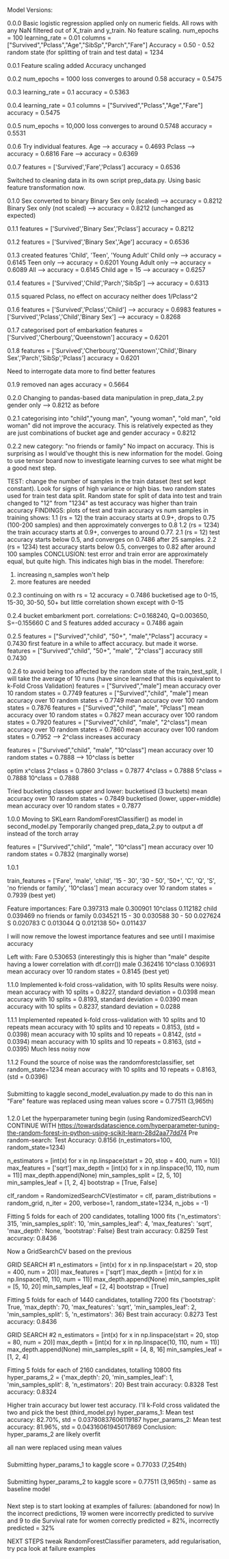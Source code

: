 Model Versions:

0.0.0
Basic logistic regression applied only on numeric fields. All rows with any NaN filtered out of X_train and y_train. No feature scaling.
num_epochs = 100
learning_rate = 0.01
columns = ["Survived","Pclass","Age","SibSp","Parch","Fare"]
Accuracy = 0.50 - 0.52
random state (for splitting of train and test data) = 1234

0.0.1
Feature scaling added
Accuracy unchanged

0.0.2
num_epochs = 1000
loss converges to around 0.58
accuracy = 0.5475

0.0.3
learning_rate = 0.1
accuracy = 0.5363

0.0.4
learning_rate = 0.1
columns = ["Survived","Pclass","Age","Fare"]
accuracy = 0.5475

0.0.5
num_epochs = 10,000
loss converges to around 0.5748
accuracy = 0.5531

0.0.6
Try individual features.
Age --> accuracy = 0.4693
Pclass --> accuracy = 0.6816
Fare --> accuracy = 0.6369

0.0.7
features = ['Survived','Fare','Pclass']
accuracy = 0.6536

Switched to cleaning data in its own script prep_data.py. Using basic feature transformation now.

0.1.0
Sex converted to binary
Binary Sex only (scaled) --> accuracy = 0.8212
Binary Sex only (not scaled) --> accuracy = 0.8212 (unchanged as expected)

0.1.1
features = ['Survived','Binary Sex','Pclass']
accuracy = 0.8212

0.1.2
features = ['Survived','Binary Sex','Age']
accuracy = 0.6536

0.1.3
created features 'Child', 'Teen', 'Young Adult'
Child only --> accuracy = 0.6145
Teen only --> accuracy = 0.6201
Young Adult only --> accuracy = 0.6089
All --> accuracy = 0.6145
Child age = 15 --> accuracy = 0.6257

0.1.4
features = ['Survived','Child','Parch','SibSp'] --> accuracy = 0.6313

0.1.5
squared Pclass, no effect on accuracy
neither does 1/Pclass^2

0.1.6
features = ['Survived','Pclass','Child'] --> accuracy = 0.6983
features = ['Survived','Pclass','Child','Binary Sex'] --> accuracy = 0.8268

0.1.7
categorised port of embarkation
features = ['Survived','Cherbourg','Queenstown']
accuracy = 0.6201

0.1.8
features = ['Survived','Cherbourg','Queenstown','Child','Binary Sex','Parch','SibSp','Pclass']
accuracy = 0.6201

Need to interrogate data more to find better features

0.1.9
removed nan ages
accuracy = 0.5664

0.2.0
Changing to pandas-based data manipulation in prep_data_2.py
gender only --> 0.8212 as before

0.2.1
categorising into "child","young man", "young woman", "old man", "old woman" did not improve the accuracy. This is relatively expected as they are just combinations of bucket age and gender
accuracy = 0.8212

0.2.2
new category: "no friends or family"
No impact on accuracy. This is surprising as I would've thought this is new information for the model.
Going to use tensor board now to investigate learning curves to see what might be a good next step.

TEST:
change the number of samples in the train dataset (test set kept constant). Look for signs of high variance or high bias.
two random states used for train test data split. Random state for split of data into test and train changed to "12" from "1234" as test accuracy was higher than train accuracy
FINDINGS:
plots of test and train accuracy vs num samples in training shows:
1.1 (rs = 12) the train accuracy starts at 0.9+, drops to 0.75 (100-200 samples) and then approximately converges to 0.8
1.2 (rs = 1234) the train accuracy starts at 0.9+, converges to around 0.77.
2.1 (rs = 12) test accuracy starts below 0.5, and converges on 0.7486 after 25 samples.
2.2 (rs = 1234) test accuracy starts below 0.5, converges to 0.82 after around 100 samples
CONCLUSION:
test error and train error are approximately equal, but quite high. This indicates high bias in the model. Therefore:
1. increasing n_samples won't help
2. more features are needed


0.2.3
continuing on with rs = 12
accuracy = 0.7486
bucketised age to 0-15, 15-30, 30-50, 50+ but little correlation shown except with 0-15

0.2.4
bucket embarkment port. correlations: C=0.168240, Q=0.003650, S=-0.155660
C and S features added
accuracy = 0.7486 again

0.2.5
features = ["Survived","child", "50+", "male","Pclass"]
accuracy = 0.7430
first feature in a while to affect accuracy. but made it worse.
features = ["Survived","child", "50+", "male", "2^class"]
accuracy still 0.7430

0.2.6
to avoid being too affected by the random state of the train_test_split, I will take the average of 10 runs (have since learned that this is equivalent to k-Fold Cross Validation)
features = ["Survived","male"]
mean accuracy over 10 random states = 0.7749
features = ["Survived","child", "male"]
mean accuracy over 10 random states = 0.7749
mean accuracy over 100 random states = 0.7876
features = ["Survived","child", "male", "Pclass"]
mean accuracy over 10 random states = 0.7827
mean accuracy over 100 random states = 0.7920
features = ["Survived","child", "male", "2^class"]
mean accuracy over 10 random states = 0.7860
mean accuracy over 100 random states = 0.7952 --> 2^class increases accuracy

features = ["Survived","child", "male", "10^class"]
mean accuracy over 10 random states = 0.7888 --> 10^class is better

optim x^class
2^class = 0.7860
3^class = 0.7877
4^class = 0.7888
5^class = 0.7888
10^class = 0.7888

Tried bucketing classes upper and lower:
bucketised (3 buckets) mean accuracy over 10 random states = 0.7849
bucketised (lower, upper+middle) mean accuracy over 10 random states = 0.7877

1.0.0
Moving to SKLearn RandomForestClassifier() as model in second_model.py
Temporarily changed prep_data_2.py to output a df instead of the torch array

features = ["Survived","child", "male", "10^class"]
mean accuracy over 10 random states = 0.7832 (marginally worse)

1.0.1

train_features = ['Fare', 'male', 'child', '15 - 30', '30 - 50', '50+', 
                  'C', 'Q', 'S', 'no friends or family', '10^class']
mean accuracy over 10 random states = 0.7939 (best yet)

Feature importances:
Fare                    0.397313
male                    0.300901
10^class                0.112182
child                   0.039469
no friends or family    0.034521
15 - 30                 0.030588
30 - 50                 0.027624
S                       0.020783
C                       0.013044
Q                       0.012138
50+                     0.011437

I will now remove the lowest importance features and see until I maximise accuracy

Left with:
Fare        0.530653 (interestingly this is higher than "male" despite having a lower correlation with df.corr())
male        0.362416
10^class    0.106931
mean accuracy over 10 random states = 0.8145 (best yet)

1.1.0
Implemented k-fold cross-validation, with 10 splits Results were noisy.
mean accuracy with 10 splits = 0.8227, standard deviation = 0.0398
mean accuracy with 10 splits = 0.8193, standard deviation = 0.0390
mean accuracy with 10 splits = 0.8237, standard deviation = 0.0288

1.1.1
Implemented repeated k-fold cross-validation with 10 splits and 10 repeats
mean accuracy with 10 splits and 10 repeats = 0.8153, (std = 0.0398)
mean accuracy with 10 splits and 10 repeats = 0.8142, (std = 0.0394)
mean accuracy with 10 splits and 10 repeats = 0.8163, (std = 0.0395)
Much less noisy now

1.1.2
Found the source of noise was the randomforestclassifier, set random_state=1234
mean accuracy with 10 splits and 10 repeats = 0.8163, (std = 0.0396)

###
Submitting to kaggle
second_model_evaluation.py made to do this
nan in "Fare" feature was replaced using mean values
score = 0.77511 (3,965th)
###

1.2.0
Let the hyperparameter tuning begin (using RandomizedSearchCV)
CONTINUE WITH https://towardsdatascience.com/hyperparameter-tuning-the-random-forest-in-python-using-scikit-learn-28d2aa77dd74
Pre random-search: Test Accuracy: 0.8156 (n_estimators=100, random_state=1234)

n_estimators = [int(x) for x in np.linspace(start = 20, stop = 400, num = 10)]
max_features = ['sqrt']
max_depth = [int(x) for x in np.linspace(10, 110, num = 11)]
max_depth.append(None)
min_samples_split = [2, 5, 10]
min_samples_leaf = [1, 2, 4]
bootstrap = [True, False]

clf_random = RandomizedSearchCV(estimator = clf, param_distributions = random_grid, 
                                n_iter = 200, verbose=1, random_state=1234, 
                                n_jobs = -1)

Fitting 5 folds for each of 200 candidates, totalling 1000 fits
{'n_estimators': 315, 'min_samples_split': 10, 'min_samples_leaf': 4, 'max_features': 'sqrt', 'max_depth': None, 'bootstrap': False}
Best train accuracy: 0.8259
Test accuracy: 0.8436

Now a GridSearchCV based on the previous


GRID SEARCH #1
n_estimators = [int(x) for x in np.linspace(start = 20, stop = 400, num = 20)]
max_features = ['sqrt']
max_depth = [int(x) for x in np.linspace(10, 110, num = 11)]
max_depth.append(None)
min_samples_split = [5, 10, 20]
min_samples_leaf = [2, 4]
bootstrap = [True]

Fitting 5 folds for each of 1440 candidates, totalling 7200 fits
{'bootstrap': True, 'max_depth': 70, 'max_features': 'sqrt', 'min_samples_leaf': 2, 'min_samples_split': 5, 'n_estimators': 36}
Best train accuracy: 0.8273
Test accuracy: 0.8436

GRID SEARCH #2
n_estimators = [int(x) for x in np.linspace(start = 20, stop = 80, num = 20)]
max_depth = [int(x) for x in np.linspace(10, 110, num = 11)]
max_depth.append(None)
min_samples_split = [4, 8, 16]
min_samples_leaf = [1, 2, 4]

Fitting 5 folds for each of 2160 candidates, totalling 10800 fits
hyper_params_2 = {'max_depth': 20, 'min_samples_leaf': 1, 'min_samples_split': 8, 'n_estimators': 20}
Best train accuracy: 0.8328
Test accuracy: 0.8324

Higher train accuracy but lower test accuracy. I'll k-Fold cross validated the two and pick the best (third_model.py)
hyper_params_1: Mean test accuracy: 82.70%, std = 0.03780837606119187
hyper_params_2: Mean test accuracy: 81.96%, std = 0.04316061945017869
Conclusion: hyper_params_2 are likely overfit

all nan were replaced using mean values

###
Submitting hyper_params_1 to kaggle
score = 0.77033 (7,254th)
###

###
Submitting hyper_params_2 to kaggle
score = 0.77511 (3,965th) - same as baseline model
###

Next step is to start looking at examples of failures: (abandoned for now)
In the incorrect predictions, 19 women were incorrectly predicted to survive and 9 to die
Survival rate for women correctly predicted = 82%, incorrectly predicted = 32%


NEXT STEPS
tweak RandomForestClassifier parameters, 
add regularisation, 
try pca
look at failure examples

